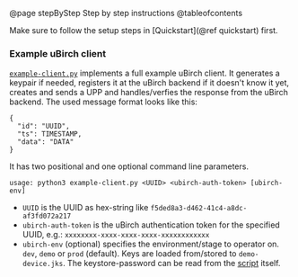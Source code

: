 @page stepByStep Step by step instructions
@tableofcontents

<!-- These markdown files are supposed to be read only by doxygen. 
So don't wonder about the @ref - or similar statements
Please refer to the official documentation -->

Make sure to follow the setup steps in [Quickstart](@ref quickstart) first.


### Example uBirch client
[`example-client.py`](example-client.py) implements a full example uBirch client. It generates a keypair if needed, registers it at the uBirch backend if it doesn't know it yet, creates and sends a UPP and handles/verfies the response from the uBirch backend. The used message format looks like this:
```
{
  "id": "UUID",
  "ts": TIMESTAMP,
  "data": "DATA"
}
```
It has two positional and one optional command line parameters.
```
usage: python3 example-client.py <UUID> <ubirch-auth-token> [ubirch-env]
```
- `UUID` is the UUID as hex-string like `f5ded8a3-d462-41c4-a8dc-af3fd072a217`
- `ubirch-auth-token` is the uBirch authentication token for the specified UUID, e.g.: `xxxxxxxx-xxxx-xxxx-xxxx-xxxxxxxxxxxx`
- `ubirch-env` (optional) specifies the environment/stage to operator on. `dev`, `demo` or `prod` (default).
Keys are loaded from/stored to `demo-device.jks`. The keystore-password can be read from the [script](example-client.py) itself.
